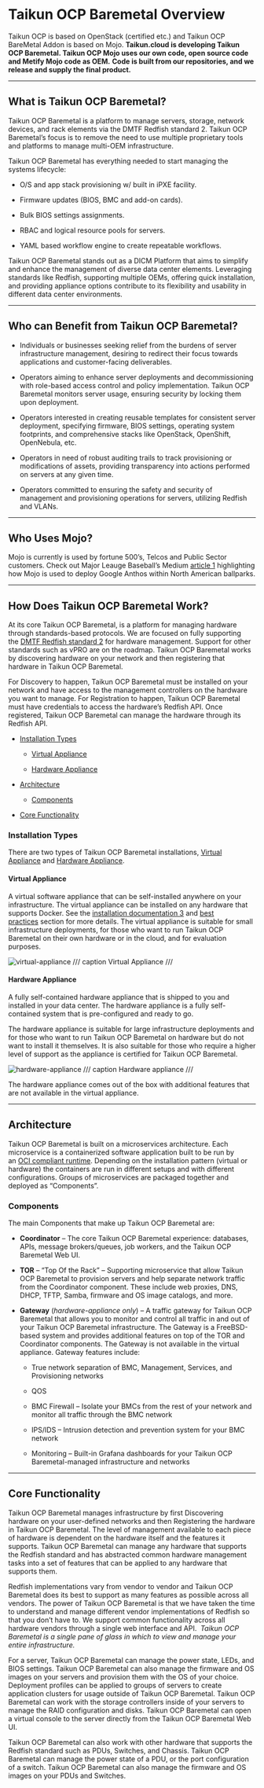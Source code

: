 # **Taikun OCP Baremetal Overview**

Taikun OCP is based on OpenStack (certified etc.) and Taikun OCP BareMetal Addon is based on Mojo. **Taikun.cloud is developing Taikun OCP Baremetal. Taikun OCP Mojo uses our own code, open source code and Metify Mojo code as OEM.**
**Code is built from our repositories, and we release and supply the final product.**

---

## **What is Taikun OCP Baremetal?**

Taikun OCP Baremetal is a platform to manage servers, storage, network devices, and rack elements via the DMTF Redfish standard 2. Taikun OCP Baremetal’s focus is to remove the need to use multiple proprietary tools and platforms to manage multi-OEM infrastructure.

Taikun OCP Baremetal has everything needed to start managing the systems lifecycle:

* O/S and app stack provisioning w/ built in iPXE facility.

* Firmware updates (BIOS, BMC and add-on cards).

* Bulk BIOS settings assignments.

* RBAC and logical resource pools for servers.

* YAML based workflow engine to create repeatable workflows.

Taikun OCP Baremetal stands out as a DICM Platform that aims to simplify and enhance the management of diverse data center elements. Leveraging standards like Redfish, supporting multiple OEMs, offering quick installation, and providing appliance options contribute to its flexibility and usability in different data center environments.

---

## **Who can Benefit from Taikun OCP Baremetal?**

* Individuals or businesses seeking relief from the burdens of server infrastructure management, desiring to redirect their focus towards applications and customer-facing deliverables.

* Operators aiming to enhance server deployments and decommissioning with role-based access control and policy implementation. Taikun OCP Baremetal monitors server usage, ensuring security by locking them upon deployment.

* Operators interested in creating reusable templates for consistent server deployment, specifying firmware, BIOS settings, operating system footprints, and comprehensive stacks like OpenStack, OpenShift, OpenNebula, etc.

* Operators in need of robust auditing trails to track provisioning or modifications of assets, providing transparency into actions performed on servers at any given time.

* Operators committed to ensuring the safety and security of management and provisioning operations for servers, utilizing Redfish and VLANs.

---

## **Who Uses Mojo?**

Mojo is currently is used by fortune 500’s, Telcos and Public Sector customers. Check out Major Leauge Baseball’s Medium [article 1](https://medium.com/mlb-technology/anthos-on-bare-metal-how-mlb-turned-ball-parks-into-on-prem-k8-clusters-295031253a33) highlighting how Mojo is used to deploy Google Anthos within North American ballparks.

---

## **How Does Taikun OCP Baremetal Work?**

At its core Taikun OCP Baremetal, is a platform for managing hardware through standards-based protocols. We are focused on fully supporting the [DMTF Redfish standard 2](https://www.dmtf.org/standards/redfish) for hardware management. Support for other standards such as vPRO are on the roadmap. Taikun OCP Baremetal works by discovering hardware on your network and then registering that hardware in Taikun OCP Baremetal.

For Discovery to happen, Taikun OCP Baremetal must be installed on your network and have access to the management controllers on the hardware you want to manage. For Registration to happen, Taikun OCP Baremetal must have credentials to access the hardware’s Redfish API. Once registered, Taikun OCP Baremetal can manage the hardware through its Redfish API.

* [Installation Types](https://support.metify.io/t/how-does-mojo-work/30#installation-types-2)

  * [Virtual Appliance](https://support.metify.io/t/how-does-mojo-work/30#virtual-appliance-3)

  * [Hardware Appliance](https://support.metify.io/t/how-does-mojo-work/30#hardware-appliance-4)

* [Architecture](https://support.metify.io/t/how-does-mojo-work/30#architecture-5)

  * [Components](https://support.metify.io/t/how-does-mojo-work/30#components-6)

* [Core Functionality](https://support.metify.io/t/how-does-mojo-work/30#core-functionality-7)

### Installation Types

There are two types of Taikun OCP Baremetal installations, [Virtual Appliance](https://support.metify.io/t/how-does-mojo-work/30#virtual-appliance-3) and [Hardware Appliance](https://support.metify.io/t/how-does-mojo-work/30#hardware-appliance-4).

#### Virtual Appliance

A virtual software appliance that can be self-installed anywhere on your infrastructure. The virtual appliance can be installed on any hardware that supports Docker. See the [installation documentation 3](https://support.metify.io/t/installing-mojo/20) and [best practices](https://support.metify.io/t/mojo-best-practices) section for more details. The virtual appliance is suitable for small infrastructure deployments, for those who want to run Taikun OCP Baremetal on their own hardware or in the cloud, and for evaluation purposes.

![virtual-appliance](https://support.metify.io/uploads/default/original/1X/3fb9de6304e744124811fa3ea2859786606244f2.png)
/// caption 
Virtual Appliance
///

#### Hardware Appliance

A fully self-contained hardware appliance that is shipped to you and installed in your data center. The hardware appliance is a fully self-contained system that is pre-configured and ready to go.

The hardware appliance is suitable for large infrastructure deployments and for those who want to run Taikun OCP Baremetal on hardware but do not want to install it themselves. It is also suitable for those who require a higher level of support as the appliance is certified for Taikun OCP Baremetal.

![hardware-appliance](https://support.metify.io/uploads/default/original/1X/86f7b233d4560ce0fc4500a9a834789a30dca423.png)
/// caption 
Hardware appliance 
///

The hardware appliance comes out of the box with additional features that are not available in the virtual appliance.

---

## **Architecture**

Taikun OCP Baremetal is built on a microservices architecture. Each microservice is a containerized software application built to be run by an [OCI compliant runtime](https://opencontainers.org/). Depending on the installation pattern (virtual or hardware) the containers are run in different setups and with different configurations. Groups of microservices are packaged together and deployed as “Components”.

### Components

The main Components that make up Taikun OCP Baremetal are:

* **Coordinator** – The core Taikun OCP Baremetal experience: databases, APIs, message brokers/queues, job workers, and the Taikun OCP Baremetal Web UI.

* **TOR** – “Top Of the Rack” – Supporting microservice that allow Taikun OCP Baremetal to provision servers and help separate network traffic from the Coordinator component. These include web proxies, DNS, DHCP, TFTP, Samba, firmware and OS image catalogs, and more.

* **Gateway** (*hardware-appliance only*) – A traffic gateway for Taikun OCP Baremetal that allows you to monitor and control all traffic in and out of your Taikun OCP Baremetal infrastructure. The Gateway is a FreeBSD-based system and provides additional features on top of the TOR and Coordinator components. The Gateway is not available in the virtual appliance. Gateway features include:

  * True network separation of BMC, Management, Services, and Provisioning networks

  * QOS

  * BMC Firewall – Isolate your BMCs from the rest of your network and monitor all traffic through the BMC network

  * IPS/IDS – Intrusion detection and prevention system for your BMC network

  * Monitoring – Built-in Grafana dashboards for your Taikun OCP Baremetal-managed infrastructure and networks

---

## **Core Functionality**

Taikun OCP Baremetal manages infrastructure by first Discovering hardware on your user-defined networks and then Registering the hardware in Taikun OCP Baremetal. The level of management available to each piece of hardware is dependent on the hardware itself and the features it supports. Taikun OCP Baremetal can manage any hardware that supports the Redfish standard and has abstracted common hardware management tasks into a set of features that can be applied to any hardware that supports them.

Redfish implementations vary from vendor to vendor and Taikun OCP Baremetal does its best to support as many features as possible across all vendors. The power of Taikun OCP Baremetal is that we have taken the time to understand and manage different vendor implementations of Redfish so that you don’t have to. We support common functionality across all hardware vendors through a single web interface and API.  *Taikun OCP Baremetal is a single pane of glass in which to view and manage your entire infrastructure.*

For a server, Taikun OCP Baremetal can manage the power state, LEDs, and BIOS settings. Taikun OCP Baremetal can also manage the firmware and OS images on your servers and provision them with the OS of your choice. Deployment profiles can be applied to groups of servers to create application clusters for usage outside of Taikun OCP Baremetal. Taikun OCP Baremetal can work with the storage controllers inside of your servers to manage the RAID configuration and disks. Taikun OCP Baremetal can open a virtual console to the server directly from the Taikun OCP Baremetal Web UI.

Taikun OCP Baremetal can also work with other hardware that supports the Redfish standard such as PDUs, Switches, and Chassis. Taikun OCP Baremetal can manage the power state of a PDU, or the port configuration of a switch. Taikun OCP Baremetal can also manage the firmware and OS images on your PDUs and Switches.
